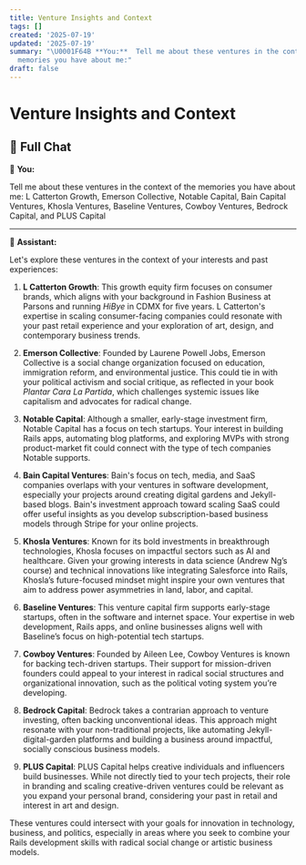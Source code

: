 ```yaml
---
title: Venture Insights and Context
tags: []
created: '2025-07-19'
updated: '2025-07-19'
summary: "\U0001F64B **You:**  Tell me about these ventures in the context of the
  memories you have about me:"
draft: false
---
```


# Venture Insights and Context

## 🧠 Full Chat

🙋 **You:**

Tell me about these ventures in the context of the memories you have about me:
L Catterton Growth, Emerson Collective, Notable Capital, Bain Capital Ventures, Khosla Ventures, Baseline Ventures, Cowboy Ventures, Bedrock Capital, and PLUS Capital

---

🤖 **Assistant:**

Let's explore these ventures in the context of your interests and past experiences:

1. **L Catterton Growth**: This growth equity firm focuses on consumer brands, which aligns with your background in Fashion Business at Parsons and running *HiBye* in CDMX for five years. L Catterton's expertise in scaling consumer-facing companies could resonate with your past retail experience and your exploration of art, design, and contemporary business trends.

2. **Emerson Collective**: Founded by Laurene Powell Jobs, Emerson Collective is a social change organization focused on education, immigration reform, and environmental justice. This could tie in with your political activism and social critique, as reflected in your book *Plantar Cara La Partida*, which challenges systemic issues like capitalism and advocates for radical change.

3. **Notable Capital**: Although a smaller, early-stage investment firm, Notable Capital has a focus on tech startups. Your interest in building Rails apps, automating blog platforms, and exploring MVPs with strong product-market fit could connect with the type of tech companies Notable supports.

4. **Bain Capital Ventures**: Bain's focus on tech, media, and SaaS companies overlaps with your ventures in software development, especially your projects around creating digital gardens and Jekyll-based blogs. Bain's investment approach toward scaling SaaS could offer useful insights as you develop subscription-based business models through Stripe for your online projects.

5. **Khosla Ventures**: Known for its bold investments in breakthrough technologies, Khosla focuses on impactful sectors such as AI and healthcare. Given your growing interests in data science (Andrew Ng’s course) and technical innovations like integrating Salesforce into Rails, Khosla’s future-focused mindset might inspire your own ventures that aim to address power asymmetries in land, labor, and capital.

6. **Baseline Ventures**: This venture capital firm supports early-stage startups, often in the software and internet space. Your expertise in web development, Rails apps, and online businesses aligns well with Baseline’s focus on high-potential tech startups.

7. **Cowboy Ventures**: Founded by Aileen Lee, Cowboy Ventures is known for backing tech-driven startups. Their support for mission-driven founders could appeal to your interest in radical social structures and organizational innovation, such as the political voting system you’re developing.

8. **Bedrock Capital**: Bedrock takes a contrarian approach to venture investing, often backing unconventional ideas. This approach might resonate with your non-traditional projects, like automating Jekyll-digital-garden platforms and building a business around impactful, socially conscious business models.

9. **PLUS Capital**: PLUS Capital helps creative individuals and influencers build businesses. While not directly tied to your tech projects, their role in branding and scaling creative-driven ventures could be relevant as you expand your personal brand, considering your past in retail and interest in art and design.

These ventures could intersect with your goals for innovation in technology, business, and politics, especially in areas where you seek to combine your Rails development skills with radical social change or artistic business models.